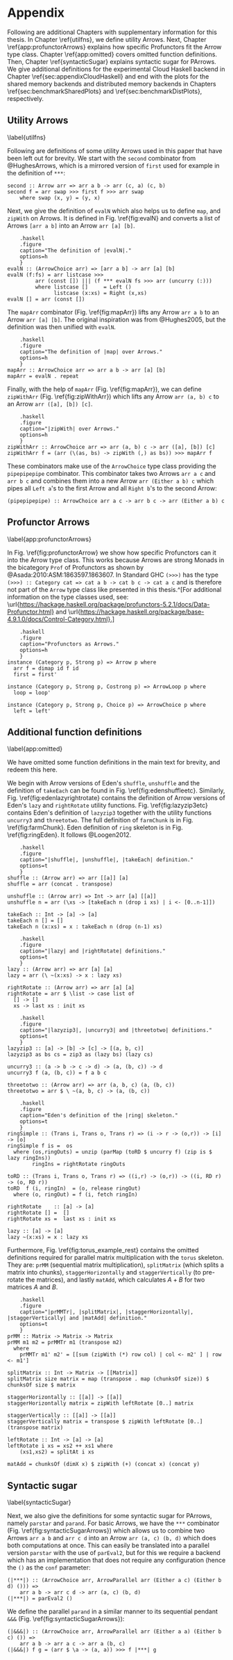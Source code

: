 # Appendix

Following are additional Chapters with supplementary information for this thesis.
In Chapter \ref{utilfns}, we define utility Arrows. Next, Chapter \ref{app:profunctorArrows}
explains how specific Profunctors fit the Arrow type class. Chapter \ref{app:omitted}
covers omitted function definitions. Then, Chapter \ref{syntacticSugar} explains syntactic
sugar for PArrows. We give additional definitions for the experimental Cloud Haskell
backend in Chapter \ref{sec:appendixCloudHaskell} and end with the plots
for the shared memory backends and distributed memory backends in Chapters \ref{sec:benchmarkSharedPlots}
and \ref{sec:benchmarkDistPlots}, respectively.

## Utility Arrows

\label{utilfns}

Following are definitions of some utility Arrows used in this paper that have been
left out for brevity. We start with the `second` combinator from
@HughesArrows, which is a mirrored version of `first` used for example
in the definition of `***`:

~~~~ {.haskell}
second :: Arrow arr => arr a b -> arr (c, a) (c, b)
second f = arr swap >>> first f >>> arr swap
	where swap (x, y) = (y, x)
~~~~

Next, we give the definition of `evalN` which also helps us to define `map`, and
`zipWith` on Arrows. It is defined in Fig. \ref{fig:evalN} and converts a
list of Arrows `[arr a b]` into an Arrow `arr [a] [b]`.

~~~~ {#fig:evalN
    .haskell
    .figure
    caption="The definition of |evalN|."
    options=h
    }
evalN :: (ArrowChoice arr) => [arr a b] -> arr [a] [b]
evalN (f:fs) = arr listcase >>>
         arr (const []) ||| (f *** evalN fs >>> arr (uncurry (:)))
         where listcase []     = Left ()
               listcase (x:xs) = Right (x,xs)
evalN [] = arr (const [])
~~~~

The `mapArr` combinator (Fig. \ref{fig:mapArr}) lifts any Arrow `arr a b` to
an Arrow `arr [a] [b]`. The original inspiration was from @Hughes2005,
but the definition was then unified with `evalN`. 

~~~~ {#fig:mapArr
    .haskell
    .figure
    caption="The definition of |map| over Arrows."
    options=h
    }
mapArr :: ArrowChoice arr => arr a b -> arr [a] [b]
mapArr = evalN . repeat
~~~~

Finally, with the help of `mapArr` (Fig. \ref{fig:mapArr}), we can define
`zipWithArr` (Fig. \ref{fig:zipWithArr}) which lifts any Arrow
`arr (a, b) c` to an Arrow `arr ([a], [b]) [c]`.

~~~~ {#fig:zipWithArr
    .haskell
    .figure
    caption="|zipWith| over Arrows."
    options=h
    }
zipWithArr :: ArrowChoice arr => arr (a, b) c -> arr ([a], [b]) [c]
zipWithArr f = (arr (\(as, bs) -> zipWith (,) as bs)) >>> mapArr f
~~~~

These combinators make use of the `ArrowChoice` type class providing
the `pipepipepipe` combinator. This combinator takes two Arrows `arr a c` and `arr b c`
and combines them into a new Arrow `arr (Either a b) c` which pipes all
`Left a`'s to the first Arrow and all `Right b`'s to the second Arrow:

~~~~ {.haskell}
(pipepipepipe) :: ArrowChoice arr a c -> arr b c -> arr (Either a b) c
~~~~

## Profunctor Arrows

\label{app:profunctorArrows}

In Fig. \ref{fig:profunctorArrow} we show how specific Profunctors can it into the
Arrow type class. This works because Arrows are strong Monads in the bicategory
`Prof` of Profunctors as shown by @Asada:2010:ASM:1863597.1863607.
In Standard GHC `(>>>)` has the type
`(>>>) :: Category cat => cat a b -> cat b c -> cat a c` and is therefore not
part of the `Arrow` type class like presented in this thesis.^[For additional information on the type classes used, see: \url{https://hackage.haskell.org/package/profunctors-5.2.1/docs/Data-Profunctor.html} and \url{https://hackage.haskell.org/package/base-4.9.1.0/docs/Control-Category.html}.]

~~~~ {#fig:profunctorArrow
    .haskell
    .figure
    caption="Profunctors as Arrows."
    options=h
    }
instance (Category p, Strong p) => Arrow p where
  arr f = dimap id f id
  first = first'

instance (Category p, Strong p, Costrong p) => ArrowLoop p where
  loop = loop'

instance (Category p, Strong p, Choice p) => ArrowChoice p where
  left = left'
~~~~

## Additional function definitions

\label{app:omitted}

We have omitted some function definitions in the main text for
brevity, and redeem this here.

We begin with Arrow versions of Eden's `shuffle`, `unshuffle` and the definition of
`takeEach` can be found in Fig. \ref{fig:edenshuffleetc}. Similarly,
Fig. \ref{fig:edenlazyrightrotate} contains the definition of Arrow
versions of Eden's `lazy` and `rightRotate` utility functions.
Fig. \ref{fig:lazyzip3etc} contains Eden's definition of `lazyzip3` together
with the utility functions `uncurry3` and `threetotwo`.
The full definition of `farmChunk` is in Fig. \ref{fig:farmChunk}.
Eden definition of `ring` skeleton is in Fig. \ref{fig:ringEden}. It
follows @Loogen2012.

~~~~ {#fig:edenshuffleetc
    .haskell
    .figure
    caption="|shuffle|, |unshuffle|, |takeEach| definition."
    options=t
    }
shuffle :: (Arrow arr) => arr [[a]] [a]
shuffle = arr (concat . transpose)

unshuffle :: (Arrow arr) => Int -> arr [a] [[a]]
unshuffle n = arr (\xs -> [takeEach n (drop i xs) | i <- [0..n-1]])

takeEach :: Int -> [a] -> [a]
takeEach n [] = []
takeEach n (x:xs) = x : takeEach n (drop (n-1) xs)
~~~~

~~~~ {#fig:edenlazyrightrotate
    .haskell
    .figure
    caption="|lazy| and |rightRotate| definitions."
    options=t
    }
lazy :: (Arrow arr) => arr [a] [a]
lazy = arr (\ ~(x:xs) -> x : lazy xs)

rightRotate :: (Arrow arr) => arr [a] [a]
rightRotate = arr $ \list -> case list of
  [] -> []
  xs -> last xs : init xs
~~~~

~~~~ {#fig:lazyzip3etc
    .haskell
    .figure
    caption="|lazyzip3|, |uncurry3| and |threetotwo| definitions."
    options=t
    }
lazyzip3 :: [a] -> [b] -> [c] -> [(a, b, c)]
lazyzip3 as bs cs = zip3 as (lazy bs) (lazy cs)

uncurry3 :: (a -> b -> c -> d) -> (a, (b, c)) -> d
uncurry3 f (a, (b, c)) = f a b c

threetotwo :: (Arrow arr) => arr (a, b, c) (a, (b, c))
threetotwo = arr $ \ ~(a, b, c) -> (a, (b, c))
~~~~

~~~~ {#fig:ringEden
    .haskell
    .figure
    caption="Eden's definition of the |ring| skeleton."
    options=t
    }
ringSimple :: (Trans i, Trans o, Trans r) => (i -> r -> (o,r)) -> [i] -> [o]
ringSimple f is =  os
  where (os,ringOuts) = unzip (parMap (toRD $ uncurry f) (zip is $ lazy ringIns))
        ringIns = rightRotate ringOuts

toRD :: (Trans i, Trans o, Trans r) => ((i,r) -> (o,r)) -> ((i, RD r) -> (o, RD r))
toRD  f (i, ringIn)  = (o, release ringOut)
  where (o, ringOut) = f (i, fetch ringIn)

rightRotate    :: [a] -> [a]
rightRotate [] =  []
rightRotate xs =  last xs : init xs

lazy :: [a] -> [a]
lazy ~(x:xs) = x : lazy xs
~~~~

Furthermore, Fig. \ref{fig:torus_example_rest} contains the omitted definitions
required for parallel matrix multiplication with the `torus` skeleton.
They are: `prMM` (sequential matrix multiplication), `splitMatrix`
(which splits a matrix into chunks), `staggerHorizontally` and
`staggerVertically` (to pre-rotate the matrices), and lastly `matAdd`,
which calculates $A + B$ for two matrices $A$ and $B$.

~~~~ {#fig:torus_example_rest
    .haskell
    .figure
    caption="|prMMTr|, |splitMatrix|, |staggerHorizontally|, |staggerVertically| and |matAdd| definition."
    options=t
    }
prMM :: Matrix -> Matrix -> Matrix
prMM m1 m2 = prMMTr m1 (transpose m2)
  where
    prMMTr m1' m2' = [[sum (zipWith (*) row col) | col <- m2' ] | row <- m1']

splitMatrix :: Int -> Matrix -> [[Matrix]]
splitMatrix size matrix = map (transpose . map (chunksOf size)) $ chunksOf size $ matrix

staggerHorizontally :: [[a]] -> [[a]]
staggerHorizontally matrix = zipWith leftRotate [0..] matrix

staggerVertically :: [[a]] -> [[a]]
staggerVertically matrix = transpose $ zipWith leftRotate [0..] (transpose matrix)

leftRotate :: Int -> [a] -> [a]
leftRotate i xs = xs2 ++ xs1 where
    (xs1,xs2) = splitAt i xs

matAdd = chunksOf (dimX x) $ zipWith (+) (concat x) (concat y)
~~~~

## Syntactic sugar

\label{syntacticSugar}

Next, we also give the definitions for some syntactic sugar for PArrows,
namely `parstar` and `parand`. For basic Arrows, we have the `***` combinator
(Fig. \ref{fig:syntacticSugarArrows}) which allows us to combine two Arrows
`arr a b` and `arr c d` into an Arrow `arr (a, c) (b, d)` which does both
computations at once. This can easily be translated into a parallel version
`parstar` with the use of `parEval2`, but for this we require a backend which
has an implementation that does not require any configuration
(hence the `()` as the `conf` parameter:

~~~~ {.haskell}
(|***|) :: (ArrowChoice arr, ArrowParallel arr (Either a c) (Either b d) ())) =>
	arr a b -> arr c d -> arr (a, c) (b, d)
(|***|) = parEval2 ()
~~~~

We define the parallel `parand` in a similar manner to its sequential
pendant `&&&` (Fig. \ref{fig:syntacticSugarArrows}):

~~~~ {.haskell}
(|&&&|) :: (ArrowChoice arr, ArrowParallel arr (Either a a) (Either b c) ()) =>
	arr a b -> arr a c -> arr a (b, c)
(|&&&|) f g = (arr $ \a -> (a, a)) >>> f |***| g
~~~~
